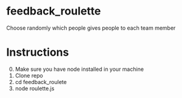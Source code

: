 # feedback_roulette
Choose randomly which people gives people to each team member

# Instructions
0. Make sure you have node installed in your machine
1. Clone repo
2. cd feedback_roulete
3. node roulette.js
